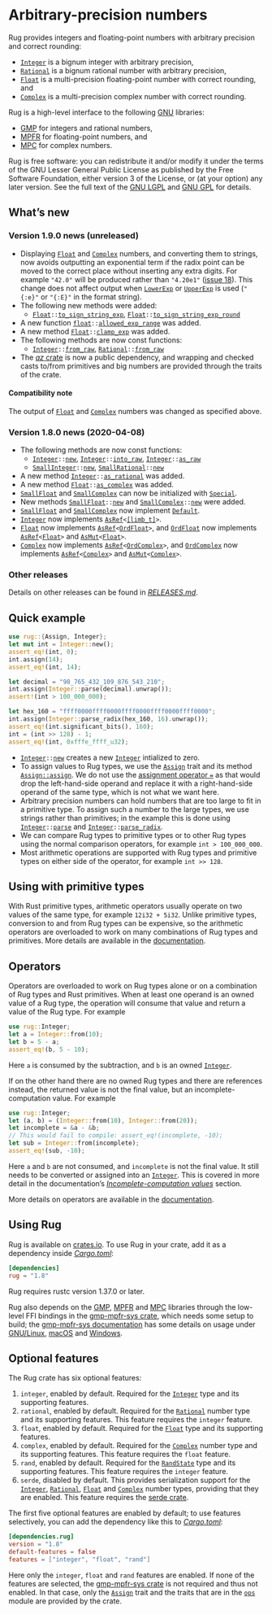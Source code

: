 <!-- Copyright © 2016–2020 University of Malta -->

<!-- Copying and distribution of this file, with or without
modification, are permitted in any medium without royalty provided the
copyright notice and this notice are preserved. This file is offered
as-is, without any warranty. -->

# Arbitrary-precision numbers

Rug provides integers and floating-point numbers with arbitrary
precision and correct rounding:

  * [`Integer`] is a bignum integer with arbitrary precision,
  * [`Rational`] is a bignum rational number with arbitrary precision,
  * [`Float`] is a multi-precision floating-point number with correct
    rounding, and
  * [`Complex`] is a multi-precision complex number with correct
    rounding.

Rug is a high-level interface to the following [GNU] libraries:

  * [GMP] for integers and rational numbers,
  * [MPFR] for floating-point numbers, and
  * [MPC] for complex numbers.

Rug is free software: you can redistribute it and/or modify it under
the terms of the GNU Lesser General Public License as published by the
Free Software Foundation, either version 3 of the License, or (at your
option) any later version. See the full text of the [GNU LGPL] and
[GNU GPL] for details.

## What’s new

### Version 1.9.0 news (unreleased)

  * Displaying [`Float`][flo-1-9] and [`Complex`][com-1-9] numbers,
    and converting them to strings, now avoids outputting an
    exponential term if the radix point can be moved to the correct
    place without inserting any extra digits. For example `"42.0"`
    will be produced rather than `"4.20e1"` ([issue 18]). This change
    does not affect output when [`LowerExp`] or [`UpperExp`] is used
    (`"{:e}"` or `"{:E}"` in the format string).
  * The following new methods were added:
      * <code>[Float][flo-1-9]::[to\_sign\_string\_exp][flo-tsse-1-9]</code>,
        <code>[Float][flo-1-9]::[to\_sign\_string\_exp\_round][flo-tsser-1-9]</code>
  * A new function
    <code>[float][flom-1-9]::[allowed\_exp\_range][flom-aer-1-9]</code>
    was added.
  * A new method
    <code>[Float][flo-1-9]::[clamp\_exp][flo-ce-1-9]</code> was added.
  * The following methods are now const functions:
      * <code>[Integer][int-1-9]::[from\_raw][int-fr-1-9]</code>,
        <code>[Rational][rat-1-9]::[from\_raw][rat-fr-1-9]</code>
  * The [*az* crate] is now a public dependency, and wrapping and
    checked casts to/from primitives and big numbers are provided
    through the traits of the crate.

#### Compatibility note

The output of [`Float`][flo-1-9] and [`Complex`][com-1-9] numbers was
changed as specified above.

[*az* crate]: https://crates.io/crates/az
[`LowerExp`]: https://doc.rust-lang.org/nightly/core/fmt/trait.LowerExp.html
[`UpperExp`]: https://doc.rust-lang.org/nightly/core/fmt/trait.UpperExp.html
[com-1-9]: https://tspiteri.gitlab.io/rug/dev/rug/struct.Complex.html
[flo-1-9]: https://tspiteri.gitlab.io/rug/dev/rug/struct.Float.html
[flo-ce-1-9]: https://tspiteri.gitlab.io/rug/dev/rug/struct.Float.html#method.clamp_exp
[flo-tsse-1-9]: https://tspiteri.gitlab.io/rug/dev/rug/struct.Float.html#method.to_sign_string_exp
[flo-tsser-1-9]: https://tspiteri.gitlab.io/rug/dev/rug/struct.Float.html#method.to_sign_string_exp_round
[flom-1-9]: https://tspiteri.gitlab.io/rug/dev/rug/float/index.html
[flom-aer-1-9]: https://tspiteri.gitlab.io/rug/dev/rug/float/fn.allowed_exp_range.html
[int-1-9]: https://tspiteri.gitlab.io/rug/dev/rug/struct.Integer.html
[int-fr-1-9]: https://tspiteri.gitlab.io/rug/dev/rug/struct.Integer.html#method.from_raw
[issue 18]: https://gitlab.com/tspiteri/rug/issues/18
[rat-1-9]: https://tspiteri.gitlab.io/rug/dev/rug/struct.Rational.html
[rat-fr-1-9]: https://tspiteri.gitlab.io/rug/dev/rug/struct.Rational.html#method.from_raw

### Version 1.8.0 news (2020-04-08)

  * The following methods are now const functions:
      * <code>[Integer][int-1-8]::[new][int-n-1-8]</code>,
	    <code>[Integer][int-1-8]::[into\_raw][int-ir-1-8]</code>,
	    <code>[Integer][int-1-8]::[as\_raw][int-araw-1-8]</code>
      * <code>[SmallInteger][smi-1-8]::[new][smi-n-1-8]</code>,
        <code>[SmallRational][smr-1-8]::[new][smr-n-1-8]</code>
  * A new method
    <code>[Integer][int-1-8]::[as\_rational][int-arat-1-8]</code> was
    added.
  * A new method
    <code>[Float][flo-1-8]::[as\_complex][flo-ac-1-8]</code> was
    added.
  * [`SmallFloat`][smf-1-8] and [`SmallComplex`][smc-1-8] can now be
    initialized with [`Special`][spe-1-8].
  * New methods <code>[SmallFloat][smf-1-8]::[new][smf-n-1-8]</code>
    and <code>[SmallComplex][smc-1-8]::[new][smc-n-1-8]</code> were
    added.
  * [`SmallFloat`][smf-1-8] and [`SmallComplex`][smc-1-8] now
    implement [`Default`].
  * [`Integer`][int-1-8] now implements
    <code>[AsRef][`AsRef`]&lt;[\[][slice][limb_t][gmp-limb-1-2][\]][slice]&gt;</code>.
  * [`Float`][flo-1-8] now implements
    <code>[AsRef][`AsRef`]&lt;[OrdFloat][of-1-8]&gt;</code>, and
    [`OrdFloat`][of-1-8] now implements
    <code>[AsRef][`AsRef`]&lt;[Float][flo-1-8]&gt;</code> and
    <code>[AsMut][`AsMut`]&lt;[Float][flo-1-8]&gt;</code>.
  * [`Complex`][com-1-8] now implements
    <code>[AsRef][`AsRef`]&lt;[OrdComplex][oc-1-8]&gt;</code>, and
    [`OrdComplex`][oc-1-8] now implements
    <code>[AsRef][`AsRef`]&lt;[Complex][com-1-8]&gt;</code> and
    <code>[AsMut][`AsMut`]&lt;[Complex][com-1-8]&gt;</code>.

[`AsMut`]: https://doc.rust-lang.org/nightly/core/convert/trait.AsMut.html
[`AsRef`]: https://doc.rust-lang.org/nightly/core/convert/trait.AsRef.html
[`Default`]: https://doc.rust-lang.org/nightly/core/default/trait.Default.html
[com-1-8]: https://docs.rs/rug/~1.8/rug/struct.Complex.html
[flo-1-8]: https://docs.rs/rug/~1.8/rug/struct.Float.html
[flo-ac-1-8]: https://docs.rs/rug/~1.8/rug/struct.Float.html#method.as_complex
[gmp-limb-1-2]: https://docs.rs/gmp-mpfr-sys/~1.2/gmp_mpfr_sys/gmp/type.limb_t.html
[int-1-8]: https://docs.rs/rug/~1.8/rug/struct.Integer.html
[int-arat-1-8]: https://docs.rs/rug/~1.8/rug/struct.Integer.html#method.as_rational
[int-araw-1-8]: https://docs.rs/rug/~1.8/rug/struct.Integer.html#method.as_raw
[int-ir-1-8]: https://docs.rs/rug/~1.8/rug/struct.Integer.html#method.into_raw
[int-n-1-8]: https://docs.rs/rug/~1.8/rug/struct.Integer.html#method.new
[oc-1-8]: https://docs.rs/rug/~1.8/rug/complex/struct.OrdComplex.html
[of-1-8]: https://docs.rs/rug/~1.8/rug/float/struct.OrdFloat.html
[slice]: https://doc.rust-lang.org/nightly/std/primitive.slice.html
[smc-1-8]: https://docs.rs/rug/~1.8/rug/complex/struct.SmallComplex.html
[smc-n-1-8]: https://docs.rs/rug/~1.8/rug/complex/struct.SmallComplex.html#method.new
[smf-1-8]: https://docs.rs/rug/~1.8/rug/float/struct.SmallFloat.html
[smf-n-1-8]: https://docs.rs/rug/~1.8/rug/float/struct.SmallFloat.html#method.new
[smi-1-8]: https://docs.rs/rug/~1.8/rug/integer/struct.SmallInteger.html
[smi-n-1-8]: https://docs.rs/rug/~1.8/rug/integer/struct.SmallInteger.html#method.new
[smr-1-8]: https://docs.rs/rug/~1.8/rug/rational/struct.SmallRational.html
[smr-n-1-8]: https://docs.rs/rug/~1.8/rug/rational/struct.SmallRational.html#method.new
[spe-1-8]: https://docs.rs/rug/~1.8/rug/float/enum.Special.html

### Other releases

Details on other releases can be found in [*RELEASES.md*].

## Quick example

```rust
use rug::{Assign, Integer};
let mut int = Integer::new();
assert_eq!(int, 0);
int.assign(14);
assert_eq!(int, 14);

let decimal = "98_765_432_109_876_543_210";
int.assign(Integer::parse(decimal).unwrap());
assert!(int > 100_000_000);

let hex_160 = "ffff0000ffff0000ffff0000ffff0000ffff0000";
int.assign(Integer::parse_radix(hex_160, 16).unwrap());
assert_eq!(int.significant_bits(), 160);
int = (int >> 128) - 1;
assert_eq!(int, 0xfffe_ffff_u32);
```

  * <code>[Integer][`Integer`]::[new][`new`]</code> creates a new
    [`Integer`] intialized to zero.
  * To assign values to Rug types, we use the [`Assign`] trait and its
    method [`Assign::assign`]. We do not use the
    [assignment operator `=`][assignment] as that would drop the
    left-hand-side operand and replace it with a right-hand-side
    operand of the same type, which is not what we want here.
  * Arbitrary precision numbers can hold numbers that are too large to
    fit in a primitive type. To assign such a number to the large
    types, we use strings rather than primitives; in the example this
    is done using <code>[Integer][`Integer`]::[parse][`parse`]</code>
    and
    <code>[Integer][`Integer`]::[parse_radix][`parse_radix`]</code>.
  * We can compare Rug types to primitive types or to other Rug types
    using the normal comparison operators, for example
    `int > 100_000_000`.
  * Most arithmetic operations are supported with Rug types and
    primitive types on either side of the operator, for example
    `int >> 128`.

## Using with primitive types

With Rust primitive types, arithmetic operators usually operate on two
values of the same type, for example `12i32 + 5i32`. Unlike primitive
types, conversion to and from Rug types can be expensive, so the
arithmetic operators are overloaded to work on many combinations of
Rug types and primitives. More details are available in the
[documentation][primitive types].

## Operators

Operators are overloaded to work on Rug types alone or on a
combination of Rug types and Rust primitives. When at least one
operand is an owned value of a Rug type, the operation will consume
that value and return a value of the Rug type. For example

```rust
use rug::Integer;
let a = Integer::from(10);
let b = 5 - a;
assert_eq!(b, 5 - 10);
```

Here `a` is consumed by the subtraction, and `b` is an owned
[`Integer`].

If on the other hand there are no owned Rug types and there are
references instead, the returned value is not the final value, but an
incomplete-computation value. For example

```rust
use rug::Integer;
let (a, b) = (Integer::from(10), Integer::from(20));
let incomplete = &a - &b;
// This would fail to compile: assert_eq!(incomplete, -10);
let sub = Integer::from(incomplete);
assert_eq!(sub, -10);
```

Here `a` and `b` are not consumed, and `incomplete` is not the final
value. It still needs to be converted or assigned into an [`Integer`].
This is covered in more detail in the documentation’s
[*Incomplete-computation values*] section.

More details on operators are available in the
[documentation][operators].

## Using Rug

Rug is available on [crates.io][rug crate]. To use Rug in your crate,
add it as a dependency inside [*Cargo.toml*]:

```toml
[dependencies]
rug = "1.8"
```

Rug requires rustc version 1.37.0 or later.

Rug also depends on the [GMP], [MPFR] and [MPC] libraries through the
low-level FFI bindings in the [gmp-mpfr-sys crate][sys crate], which
needs some setup to build; the [gmp-mpfr-sys documentation][sys] has
some details on usage under [GNU/Linux][sys gnu], [macOS][sys mac] and
[Windows][sys win].

## Optional features

The Rug crate has six optional features:

 1. `integer`, enabled by default. Required for the [`Integer`] type
    and its supporting features.
 2. `rational`, enabled by default. Required for the [`Rational`]
    number type and its supporting features. This feature requires the
    `integer` feature.
 3. `float`, enabled by default. Required for the [`Float`] type and
    its supporting features.
 4. `complex`, enabled by default. Required for the [`Complex`] number
    type and its supporting features. This feature requires the
    `float` feature.
 5. `rand`, enabled by default. Required for the [`RandState`] type
    and its supporting features. This feature requires the `integer`
    feature.
 6. `serde`, disabled by default. This provides serialization support
    for the [`Integer`], [`Rational`], [`Float`] and [`Complex`]
    number types, providing that they are enabled. This feature
    requires the [serde crate].

The first five optional features are enabled by default; to use
features selectively, you can add the dependency like this to
[*Cargo.toml*]:

```toml
[dependencies.rug]
version = "1.8"
default-features = false
features = ["integer", "float", "rand"]
```

Here only the `integer`, `float` and `rand` features are enabled. If
none of the features are selected, the [gmp-mpfr-sys crate][sys crate]
is not required and thus not enabled. In that case, only the
[`Assign`] trait and the traits that are in the [`ops`] module are
provided by the crate.

[*Cargo.toml*]: https://doc.rust-lang.org/cargo/guide/dependencies.html
[*Incomplete-computation values*]: https://docs.rs/rug/~1.8/rug/index.html#incomplete-computation-values
[*RELEASES.md*]: https://gitlab.com/tspiteri/rug/blob/master/RELEASES.md
[GMP]: https://gmplib.org/
[GNU GPL]: https://www.gnu.org/licenses/gpl-3.0.html
[GNU LGPL]: https://www.gnu.org/licenses/lgpl-3.0.en.html
[GNU]: https://www.gnu.org/
[MPC]: http://www.multiprecision.org/mpc/
[MPFR]: https://www.mpfr.org/
[`Assign::assign`]: https://docs.rs/rug/~1.8/rug/trait.Assign.html#tymethod.assign
[`Assign`]: https://docs.rs/rug/~1.8/rug/trait.Assign.html
[`Complex`]: https://docs.rs/rug/~1.8/rug/struct.Complex.html
[`Float`]: https://docs.rs/rug/~1.8/rug/struct.Float.html
[`Integer`]: https://docs.rs/rug/~1.8/rug/struct.Integer.html
[`RandState`]: https://docs.rs/rug/~1.8/rug/rand/struct.RandState.html
[`Rational`]: https://docs.rs/rug/~1.8/rug/struct.Rational.html
[`new`]: https://docs.rs/rug/~1.8/rug/struct.Integer.html#method.new
[`ops`]: https://docs.rs/rug/~1.8/rug/ops/index.html
[`parse_radix`]: https://docs.rs/rug/~1.8/rug/struct.Integer.html#method.parse_radix
[`parse`]: https://docs.rs/rug/~1.8/rug/struct.Integer.html#method.parse
[assignment]: https://doc.rust-lang.org/reference/expressions/operator-expr.html#assignment-expressions
[operators]: https://docs.rs/rug/~1.8/rug/index.html#operators
[primitive types]: https://docs.rs/rug/~1.8/rug/index.html#using-with-primitive-types
[rug crate]: https://crates.io/crates/rug
[serde crate]: https://crates.io/crates/serde
[sys crate]: https://crates.io/crates/gmp-mpfr-sys
[sys gnu]: https://docs.rs/gmp-mpfr-sys/~1.2/gmp_mpfr_sys/index.html#building-on-gnulinux
[sys mac]: https://docs.rs/gmp-mpfr-sys/~1.2/gmp_mpfr_sys/index.html#building-on-macos
[sys win]: https://docs.rs/gmp-mpfr-sys/~1.2/gmp_mpfr_sys/index.html#building-on-windows
[sys]: https://docs.rs/gmp-mpfr-sys/~1.2/gmp_mpfr_sys/index.html

